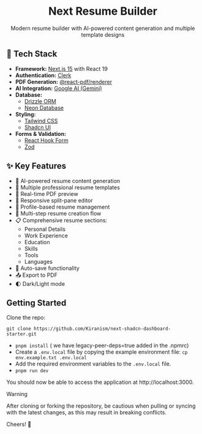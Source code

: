 <picture>
  <source media="(prefers-color-scheme: dark)" srcset="https://user-images.githubusercontent.com/9113740/201498864-2a900c64-d88f-4ed4-b5cf-770bcb57e1f5.png">
  <source media="(prefers-color-scheme: light)" srcset="https://user-images.githubusercontent.com/9113740/201498152-b171abb8-9225-487a-821c-6ff49ee48579.png">
</picture>

<div align="center">
  <h1>Next Resume Builder</h1>
  <p>Modern resume builder with AI-powered content generation and multiple template designs</p>
</div>

## 🚀 Tech Stack

- **Framework:** [Next.js 15](https://nextjs.org/) with React 19
- **Authentication:** [Clerk](https://clerk.com/)
- **PDF Generation:** [@react-pdf/renderer](https://react-pdf.org/)
- **AI Integration:** [Google AI (Gemini)](https://ai.google.dev/)
- **Database:**
  - [Drizzle ORM](https://orm.drizzle.team/)
  - [Neon Database](https://neon.tech/)
- **Styling:**
  - [Tailwind CSS](https://tailwindcss.com)
  - [Shadcn UI](https://ui.shadcn.com)
- **Forms & Validation:**
  - [React Hook Form](https://react-hook-form.com/)
  - [Zod](https://zod.dev)

## ✨ Key Features

- 🤖 AI-powered resume content generation
- 📝 Multiple professional resume templates
- 🎨 Real-time PDF preview
- 📱 Responsive split-pane editor
- 👤 Profile-based resume management
- 🔄 Multi-step resume creation flow
- 📋 Comprehensive resume sections:
  - Personal Details
  - Work Experience
  - Education
  - Skills
  - Tools
  - Languages
- 💾 Auto-save functionality
- 📤 Export to PDF
- 🌓 Dark/Light mode

## Getting Started

Clone the repo:

```
git clone https://github.com/Kiranism/next-shadcn-dashboard-starter.git
```

- `pnpm install` ( we have legacy-peer-deps=true added in the .npmrc)
- Create a `.env.local` file by copying the example environment file:
  `cp env.example.txt .env.local`
- Add the required environment variables to the `.env.local` file.
- `pnpm run dev`

You should now be able to access the application at http://localhost:3000.

> [!WARNING]
> After cloning or forking the repository, be cautious when pulling or syncing with the latest changes, as this may result in breaking conflicts.

Cheers! 🥂

